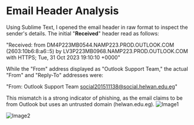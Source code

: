 # Email Header Analysis 

Using Sublime Text, I opened the email header in raw format to inspect the sender's details. The initial "**Received**" header read as follows:

"Received: from DM4P223MB0544.NAMP223.PROD.OUTLOOK.COM (2603:10b6:8:a6::5) by LV3P223MB0968.NAMP223.PROD.OUTLOOK.COM with HTTPS; Tue, 31 Oct 2023 19:10:10 +0000"

While the "From" address displayed as "Outlook Support Team," the actual "From" and "Reply-To" addresses were:

"From: Outlook Support Team <social201511138@social.helwan.edu.eg>"

This mismatch is a strong indicator of phishing, as the email claims to be from Outlook but uses an untrusted domain (helwan.edu.eg).
![Image1](https://github.com/user-attachments/assets/f6a1155d-97ce-4f48-b0ec-39243e702d83)

![Image2](https://github.com/user-attachments/assets/45c08a4a-7388-4f93-9e17-42b361a34f2a)
